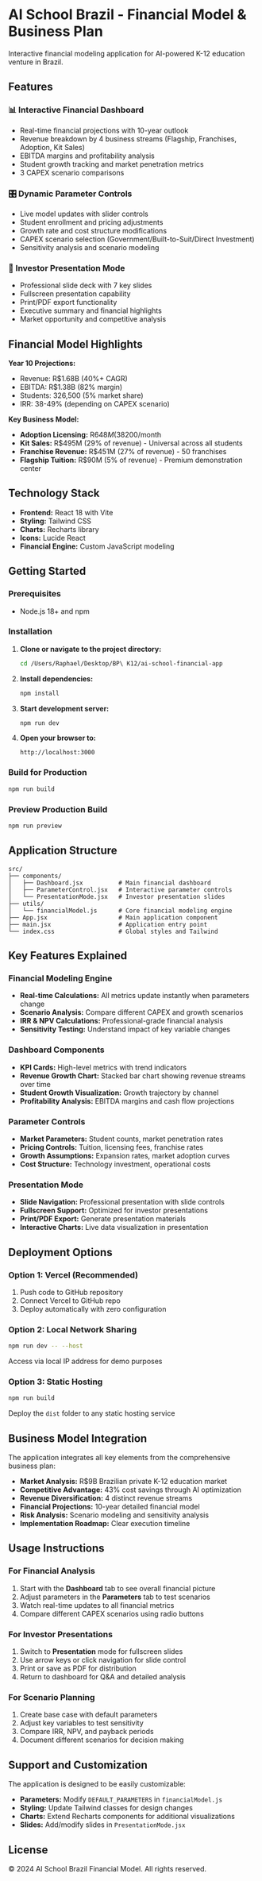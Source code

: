 # AI School Brazil - Financial Model & Business Plan

Interactive financial modeling application for AI-powered K-12 education venture in Brazil.

## Features

### 📊 Interactive Financial Dashboard
- Real-time financial projections with 10-year outlook
- Revenue breakdown by 4 business streams (Flagship, Franchises, Adoption, Kit Sales)
- EBITDA margins and profitability analysis
- Student growth tracking and market penetration metrics
- 3 CAPEX scenario comparisons

### 🎛️ Dynamic Parameter Controls
- Live model updates with slider controls
- Student enrollment and pricing adjustments
- Growth rate and cost structure modifications
- CAPEX scenario selection (Government/Built-to-Suit/Direct Investment)
- Sensitivity analysis and scenario modeling

### 🎯 Investor Presentation Mode
- Professional slide deck with 7 key slides
- Fullscreen presentation capability
- Print/PDF export functionality
- Executive summary and financial highlights
- Market opportunity and competitive analysis

## Financial Model Highlights

**Year 10 Projections:**
- Revenue: R$1.68B (40%+ CAGR)
- EBITDA: R$1.38B (82% margin)
- Students: 326,500 (5% market share)
- IRR: 38-49% (depending on CAPEX scenario)

**Key Business Model:**
- **Adoption Licensing:** R$648M (38% of revenue) - 250K students at R$200/month
- **Kit Sales:** R$495M (29% of revenue) - Universal across all students
- **Franchise Revenue:** R$451M (27% of revenue) - 50 franchises
- **Flagship Tuition:** R$90M (5% of revenue) - Premium demonstration center

## Technology Stack

- **Frontend:** React 18 with Vite
- **Styling:** Tailwind CSS
- **Charts:** Recharts library
- **Icons:** Lucide React
- **Financial Engine:** Custom JavaScript modeling

## Getting Started

### Prerequisites
- Node.js 18+ and npm

### Installation

1. **Clone or navigate to the project directory:**
   ```bash
   cd /Users/Raphael/Desktop/BP\ K12/ai-school-financial-app
   ```

2. **Install dependencies:**
   ```bash
   npm install
   ```

3. **Start development server:**
   ```bash
   npm run dev
   ```

4. **Open your browser to:**
   ```
   http://localhost:3000
   ```

### Build for Production

```bash
npm run build
```

### Preview Production Build

```bash
npm run preview
```

## Application Structure

```
src/
├── components/
│   ├── Dashboard.jsx          # Main financial dashboard
│   ├── ParameterControl.jsx   # Interactive parameter controls
│   └── PresentationMode.jsx   # Investor presentation slides
├── utils/
│   └── financialModel.js      # Core financial modeling engine
├── App.jsx                    # Main application component
├── main.jsx                   # Application entry point
└── index.css                  # Global styles and Tailwind
```

## Key Features Explained

### Financial Modeling Engine
- **Real-time Calculations:** All metrics update instantly when parameters change
- **Scenario Analysis:** Compare different CAPEX and growth scenarios
- **IRR & NPV Calculations:** Professional-grade financial analysis
- **Sensitivity Testing:** Understand impact of key variable changes

### Dashboard Components
- **KPI Cards:** High-level metrics with trend indicators
- **Revenue Growth Chart:** Stacked bar chart showing revenue streams over time
- **Student Growth Visualization:** Growth trajectory by channel
- **Profitability Analysis:** EBITDA margins and cash flow projections

### Parameter Controls
- **Market Parameters:** Student counts, market penetration rates
- **Pricing Controls:** Tuition, licensing fees, franchise rates
- **Growth Assumptions:** Expansion rates, market adoption curves
- **Cost Structure:** Technology investment, operational costs

### Presentation Mode
- **Slide Navigation:** Professional presentation with slide controls
- **Fullscreen Support:** Optimized for investor presentations
- **Print/PDF Export:** Generate presentation materials
- **Interactive Charts:** Live data visualization in presentation

## Deployment Options

### Option 1: Vercel (Recommended)
1. Push code to GitHub repository
2. Connect Vercel to GitHub repo
3. Deploy automatically with zero configuration

### Option 2: Local Network Sharing
```bash
npm run dev -- --host
```
Access via local IP address for demo purposes

### Option 3: Static Hosting
```bash
npm run build
```
Deploy the `dist` folder to any static hosting service

## Business Model Integration

The application integrates all key elements from the comprehensive business plan:

- **Market Analysis:** R$9B Brazilian private K-12 education market
- **Competitive Advantage:** 43% cost savings through AI optimization
- **Revenue Diversification:** 4 distinct revenue streams
- **Financial Projections:** 10-year detailed financial model
- **Risk Analysis:** Scenario modeling and sensitivity analysis
- **Implementation Roadmap:** Clear execution timeline

## Usage Instructions

### For Financial Analysis
1. Start with the **Dashboard** tab to see overall financial picture
2. Adjust parameters in the **Parameters** tab to test scenarios
3. Watch real-time updates to all financial metrics
4. Compare different CAPEX scenarios using radio buttons

### For Investor Presentations
1. Switch to **Presentation** mode for fullscreen slides
2. Use arrow keys or click navigation for slide control
3. Print or save as PDF for distribution
4. Return to dashboard for Q&A and detailed analysis

### For Scenario Planning
1. Create base case with default parameters
2. Adjust key variables to test sensitivity
3. Compare IRR, NPV, and payback periods
4. Document different scenarios for decision making

## Support and Customization

The application is designed to be easily customizable:

- **Parameters:** Modify `DEFAULT_PARAMETERS` in `financialModel.js`
- **Styling:** Update Tailwind classes for design changes
- **Charts:** Extend Recharts components for additional visualizations
- **Slides:** Add/modify slides in `PresentationMode.jsx`

## License

© 2024 AI School Brazil Financial Model. All rights reserved.